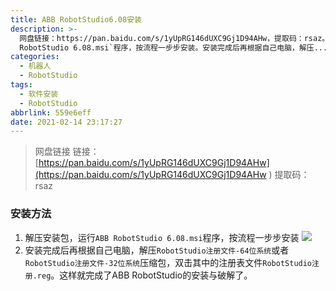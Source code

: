 ```yaml
---
title: ABB RobotStudio6.08安装
description: >-
  网盘链接：https://pan.baidu.com/s/1yUpRG146dUXC9Gj1D94AHw，提取码：rsaz。解压安装包，运行`ABB
  RobotStudio 6.08.msi`程序，按流程一步步安装。安装完成后再根据自己电脑，解压...
categories:
  - 机器人
  - RobotStudio
tags:
  - 软件安装
  - RobotStudio
abbrlink: 559e6eff
date: 2021-02-14 23:17:27
---
```


> 网盘链接
> 链接：[https://pan.baidu.com/s/1yUpRG146dUXC9Gj1D94AHw](https://pan.baidu.com/s/1yUpRG146dUXC9Gj1D94AHw ) 
> 提取码：rsaz 
### 安装方法
1. 解压安装包，运行`ABB RobotStudio 6.08.msi`程序，按流程一步步安装
![](https://img.mahaofei.com/img/202112231618492-robotstudio608-1.png)
2. 安装完成后再根据自己电脑，解压`RobotStudio注册文件-64位系统`或者`RobotStudio注册文件-32位系统`压缩包，双击其中的注册表文件`RobotStudio注册.reg`。这样就完成了ABB RobotStudio的安装与破解了。